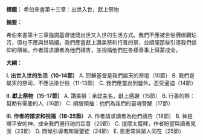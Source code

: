 **標題：** 希伯來書第十三章：出世入世，獻上祭物

**摘要：**

希伯來書第十三章強調基督徒既出世又入世的生活方式。我們不應被世俗價值觀玷污，但也不應與世隔絕。我們應當獻上讚美祭和行善的祭，並順服那些引導我們信仰的領袖。作者請求讀者為他們禱告，並祝福他們在各樣善事上得蒙成全。

**大綱：**

**I. 出世入世的生活（10-14節）**
    A. 耶穌基督是我們屬天的祭壇（10節）
    B. 我們是屬天的祭司，不應沾染世俗（11-13節）
    C. 我們應當出到營外，忍受逼迫（14節）

**II. 獻上祭物（15-17節）**
    A. 讚美祭：承認主名，獻上感謝（15節）
    B. 行善的祭：幫助有需要的人（16節）
    C. 順服領袖：他們為我們的靈魂警醒（17節）

**III. 作者的請求和祝福（18-25節）**
    A. 作者請求讀者為他們禱告（18節）
    B. 神是賜平安的神，成全我們遵行祂的旨意（20節）
    C. 提摩太獲釋，作者盼望與讀者見面（23節）
    D. 問候引導者和眾聖徒（24節）
    E. 恩惠常與眾人同在（25節）